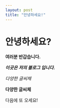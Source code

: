 ```yaml
---
layout: post
title: "안녕하세요!" 
---
```



# 안녕하세요?
**여러분 반갑습니다.** 

***이곳은 저의 블로그 입니다.***

_다양한 글씨체_

**다양한 글씨체**

다음에 또 오세요!
